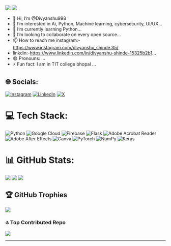 [![](https://visitcount.itsvg.in/api?id=Divyanshu998&label=Profile%20Views&color=2&icon=0&pretty=false)](https://visitcount.itsvg.in)
<a href="https://visitcount.itsvg.in">
  <img src="https://visitcount.itsvg.in/api?id=Divyanshu998&label=Profile%20Views&color=5&icon=0&pretty=true" />
</a>
- 👋 Hi, I’m @Divyanshu998
- 👀 I’m interested in Ai, Python, Machine learning, cybersecurity, UI/UX...
- 🌱 I’m currently learning Python...
- 💞️ I’m looking to collaborate on every open source...
- 📫 How to reach me instagram:- https://www.instagram.com/divyanshu_shinde.35/
- linkdin:-https://www.linkedin.com/in/divyanshu-shinde-15325b2b1...
- 😄 Pronouns: ...
- ⚡ Fun fact: I am in TIT college bhopal ...
  




## 🌐 Socials:
[![Instagram](https://img.shields.io/badge/Instagram-%23E4405F.svg?logo=Instagram&logoColor=white)](https://instagram.com/https://www.instagram.com/divyanshu_shinde.35) [![LinkedIn](https://img.shields.io/badge/LinkedIn-%230077B5.svg?logo=linkedin&logoColor=white)](https://linkedin.com/in/https://www.linkedin.com/in/divyanshu-shinde-15325b2b1/) [![X](https://img.shields.io/badge/X-black.svg?logo=X&logoColor=white)](https://x.com/https://x.com/DivyanshuS38067) 

# 💻 Tech Stack:
![Python](https://img.shields.io/badge/python-3670A0?style=for-the-badge&logo=python&logoColor=ffdd54) ![Google Cloud](https://img.shields.io/badge/GoogleCloud-%234285F4.svg?style=for-the-badge&logo=google-cloud&logoColor=white) ![Firebase](https://img.shields.io/badge/firebase-%23039BE5.svg?style=for-the-badge&logo=firebase) ![Flask](https://img.shields.io/badge/flask-%23000.svg?style=for-the-badge&logo=flask&logoColor=white) ![Adobe Acrobat Reader](https://img.shields.io/badge/Adobe%20Acrobat%20Reader-EC1C24.svg?style=for-the-badge&logo=Adobe%20Acrobat%20Reader&logoColor=white) ![Adobe After Effects](https://img.shields.io/badge/Adobe%20After%20Effects-9999FF.svg?style=for-the-badge&logo=Adobe%20After%20Effects&logoColor=white) ![Canva](https://img.shields.io/badge/Canva-%2300C4CC.svg?style=for-the-badge&logo=Canva&logoColor=white) ![PyTorch](https://img.shields.io/badge/PyTorch-%23EE4C2C.svg?style=for-the-badge&logo=PyTorch&logoColor=white) ![NumPy](https://img.shields.io/badge/numpy-%23013243.svg?style=for-the-badge&logo=numpy&logoColor=white) ![Keras](https://img.shields.io/badge/Keras-%23D00000.svg?style=for-the-badge&logo=Keras&logoColor=white)
# 📊 GitHub Stats:
![](https://github-readme-stats.vercel.app/api?username=Divyanshu998&theme=dark&hide_border=false&include_all_commits=true&count_private=false)
![](https://github-readme-streak-stats.herokuapp.com/?user=Divyanshu998&theme=dark&hide_border=false)
![](https://github-readme-stats.vercel.app/api/top-langs/?username=Divyanshu998&theme=dark&hide_border=false&include_all_commits=true&count_private=false&layout=compact)

## 🏆 GitHub Trophies
![](https://github-profile-trophy.vercel.app/?username=Divyanshu998&theme=tokyonight&no-frame=false&no-bg=false&margin-w=4)

### 🔝 Top Contributed Repo
![](https://github-contributor-stats.vercel.app/api?username=Divyanshu998&limit=5&theme=blue_navy&combine_all_yearly_contributions=true)

---


<!-- Proudly created with GPRM ( https://gprm.itsvg.in ) -->




      
          
